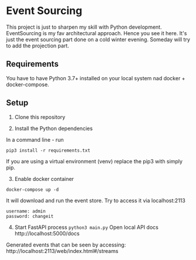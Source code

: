 # Event Sourcing 

This project is just to sharpen my skill with Python development. EventSourcing is my fav architectural approach. Hence you see it here.
It's just the event sourcing part done on a cold winter evening. Someday will try to add the projection part.

## Requirements

You have to have Python 3.7+ installed on your local system nad docker + docker-compose.

## Setup

1. Clone this repository

2. Install the Python dependencies

In a command line - run

`pip3 install -r requirements.txt`

If you are using a virtual environment (venv) replace the pip3 with simply pip.

3. Enable docker container

`docker-compose up -d`

It will download and run the event store. Try to access it via localhost:2113

```
username: admin
password: changeit
```

4. Start FastAPI process
`python3 main.py`
Open local API docs http://localhost:5000/docs

Generated events that can
be seen by accessing: http://localhost:2113/web/index.html#/streams